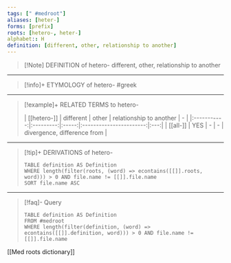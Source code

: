 ```yaml
---
tags: [" #medroot"]
aliases: [heter-]
forms: [prefix]
roots: [hetero-, heter-]
alphabet:: H
definition: [different, other, relationship to another]
---
```

>[!Note] DEFINITION of hetero-
>different, other, relationship to another
_____
>[!info]+ ETYMOLOGY of hetero-
>#greek
_____
>[!example]+ RELATED TERMS to hetero-
>
>| [[hetero-]] | different | other | relationship to another |  -  |
|:-----------:|:---------:|:-----:|:-----------------------:|:---:|
|  [[all-]]   |    YES    |   -   |            -            | divergence, difference from    |
_____
>[!tip]+ DERIVATIONS of hetero-
>```dataview
>TABLE definition AS Definition 
>WHERE length(filter(roots, (word) => econtains([[]].roots, word))) > 0 AND file.name != [[]].file.name
>SORT file.name ASC
>```
___
>[!faq]- Query
>
>```dataview
>TABLE definition AS Definition
>FROM #medroot
>WHERE length(filter(definition, (word) => econtains([[]].definition, word))) > 0 AND file.name != [[]].file.name
>```

[[Med roots dictionary]]